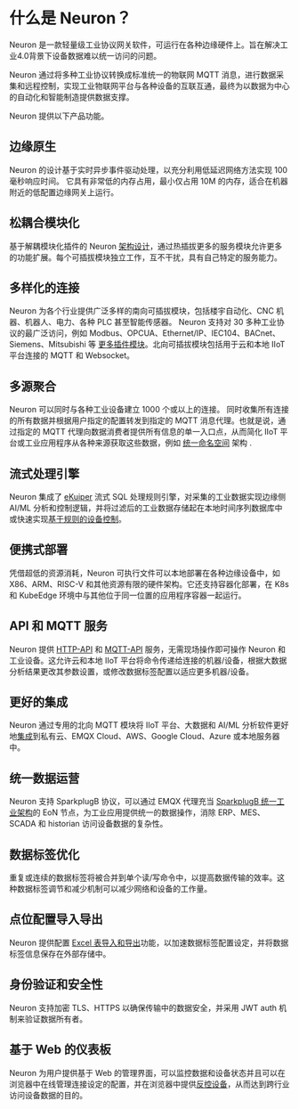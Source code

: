# 什么是 Neuron？

Neuron 是一款轻量级工业协议网关软件，可运行在各种边缘硬件上。旨在解决工业4.0背景下设备数据难以统一访问的问题。

Neuron 通过将多种工业协议转换成标准统一的物联网 MQTT 消息，进行数据采集和远程控制，实现工业物联网平台与各种设备的互联互通，最终为以数据为中心的自动化和智能制造提供数据支撑。

Neuron 提供以下产品功能。

## 边缘原生

Neuron 的设计基于实时异步事件驱动处理，以充分利用低延迟网络方法实现 100 毫秒响应时间。 它具有非常低的内存占用，最小仅占用 10M 的内存，适合在机器附近的低配置边缘网关上运行。

## 松耦合模块化

基于解耦模块化插件的 Neuron [架构设计](./project/architecture/architecture.md)，通过热插拔更多的服务模块允许更多的功能扩展。每个可插拔模块独立工作，互不干扰，具有自己特定的服务能力。

## 多样化的连接

Neuron 为各个行业提供广泛多样的南向可插拔模块，包括楼宇自动化、CNC 机器、机器人、电力、各种 PLC 甚至智能传感器。 Neuron 支持对 30 多种工业协议的最广泛访问，例如 Modbus、OPCUA、Ethernet/IP、IEC104、BACnet、Siemens、Mitsubishi 等 [更多插件模块](./introduction/module-list/module-list.md)。北向可插拔模块包括用于云和本地 IIoT 平台连接的 MQTT 和 Websocket。

## 多源聚合

Neuron 可以同时与各种工业设备建立 1000 个或以上的连接。 同时收集所有连接的所有数据并根据用户指定的配置转发到指定的 MQTT 消息代理。也就是说，通过指定的 MQTT 代理向数据消费者提供所有信息的单一入口点，从而简化 IIoT 平台或工业应用程序从各种来源获取这些数据，例如 [统一命名空间](./introduction/use-scenes/use-cases/use_cases.md) 架构 .

## 流式处理引擎

Neuron 集成了 [eKuiper](https://www.lfedge.org/projects/ekuiper) 流式 SQL 处理规则引擎，对采集的工业数据实现边缘侧 AI/ML 分析和控制逻辑，并将过滤后的工业数据存储起在本地时间序列数据库中或快速实现[基于规则的设备控制](./data-processing-engine/device-control.md)。

## 便携式部署

凭借超低的资源消耗，Neuron 可执行文件可以本地部署在各种边缘设备中，如 X86、ARM、RISC-V 和其他资源有限的硬件架构。它还支持容器化部署，在 K8s 和 KubeEdge 环境中与其他位于同一位置的应用程序容器一起运行。

## API 和 MQTT 服务

Neuron 提供 [HTTP-API](./api/http-api.md) 和 [MQTT-API](./api/mqtt-api.md) 服务，无需现场操作即可操作 Neuron 和工业设备。这允许云和本地 IIoT 平台将命令传递给连接的机器/设备，根据大数据分析结果更改其参数设置，或修改数据标签配置以适应更多机器/设备。

## 更好的集成

Neuron 通过专用的北向 MQTT 模块将 IIoT 平台、大数据和 AI/ML 分析软件更好地[集成](./introduction/use-scenes/integration/integration.md)到私有云、EMQX Cloud、AWS、Google Cloud、Azure 或本地服务器中。

## 统一数据运营

Neuron 支持 SparkplugB 协议，可以通过 EMQX 代理充当 [SparkplugB 统一工业架构](./introduction/use-scenes/use-cases/use_cases.md)的 EoN 节点，为工业应用提供统一的数据操作，消除 ERP、MES、SCADA 和 historian 访问设备数据的复杂性。

## 数据标签优化

重复或连续的数据标签将被合并到单个读/写命令中，以提高数据传输的效率。这种数据标签调节和减少机制可以减少网络和设备的工作量。

## 点位配置导入导出

Neuron 提供配置 [Excel 表导入和导出](./user-guide/configuration-import-export.md)功能，以加速数据标签配置设定，并将数据标签信息保存在外部存储中。

## 身份验证和安全性

Neuron 支持加密 TLS、HTTPS 以确保传输中的数据安全，并采用 JWT auth 机制来验证数据所有者。

## 基于 Web 的仪表板

Neuron 为用户提供基于 Web 的管理界面，可以监控数据和设备状态并且可以在浏览器中在线管理连接设定的配置，并在浏览器中提供[反控设备](./user-guide/device-control.md)，从而达到跨行业访问设备数据的目的。

